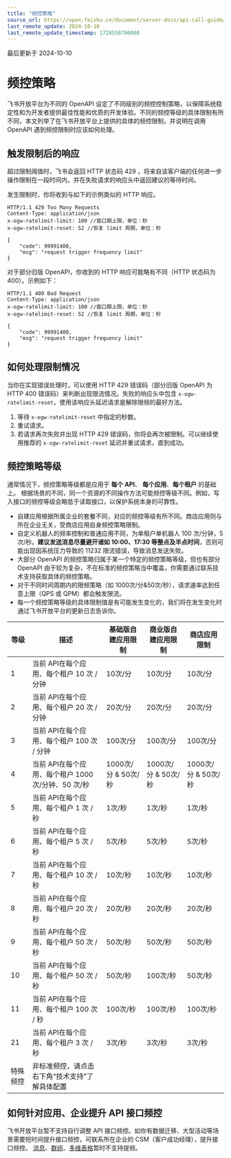 ```yaml
---
title: "频控策略"
source_url: https://open.feishu.cn/document/server-docs/api-call-guide/frequency-control
last_remote_update: 2024-10-10
last_remote_update_timestamp: 1728558796000
---
```

最后更新于 2024-10-10

# 频控策略

飞书开放平台为不同的 OpenAPI 设定了不同级别的频控控制策略，以保障系统稳定性和为开发者提供最佳性能和优质的开发体验。不同的频控等级的具体限制有所不同，本文列举了在飞书开放平台上提供的具体的频控限制，并说明在调用 OpenAPI 遇到频控限制时应该如何处理。

## 触发限制后的响应

超过限制阈值时，飞书会返回 HTTP 状态码 429 ，将来自该客户端的任何进一步操作限制在一段时间内，并在失败请求的响应头中返回建议的等待时间。

发生限制时，你将收到与如下的示例类似的 HTTP 响应。

```http
HTTP/1.1 429 Too Many Requests
Content-Type: application/json
x-ogw-ratelimit-limit: 100 //窗口期上限，单位：秒
x-ogw-ratelimit-reset: 52 //恢复 limit 周期，单位：秒

{
    "code": 99991400,
    "msg": "request trigger frequency limit"
}
```

对于部分旧版 OpenAPI，你收到的 HTTP 响应可能略有不同（HTTP 状态码为 400）。示例如下：

```
HTTP/1.1 400 Bad Request
Content-Type: application/json
x-ogw-ratelimit-limit: 100 //窗口期上限，单位：秒
x-ogw-ratelimit-reset: 52 //恢复 limit 周期，单位：秒

{
    "code": 99991400,
    "msg": "request trigger frequency limit"
}
```

## 如何处理限制情况

当你在实现错误处理时，可以使用 HTTP 429 错误码（部分旧版 OpenAPI 为 HTTP 400 错误码）来判断出现限流情况。失败的响应头中包含 `x-ogw-ratelimit-reset`，使用该响应头延迟请求是解除限频的最好方法。

1. 等待 `x-ogw-ratelimit-reset` 中指定的秒数。
2. 重试请求。
3. 若请求再次失败并出现 HTTP 429 错误码，你将会再次被限制。可以继续使用推荐的 `x-ogw-ratelimit-reset` 延迟并重试请求，直到成功。

## 频控策略等级

通常情况下，频控策略等级都是应用于 **每个 API**、 **每个应用**、**每个租户** 的基础上。
根据场景的不同，同一个资源的不同操作方法可能频控等级不同。例如，写入接口的频控等级会略低于读取接口，以保护系统本身的可靠性。
- 自建应用根据所属企业的套餐不同，对应的频控等级有所不同。商店应用则与所在企业无关，受商店应用自身频控策略限制。
- 自定义机器人的频率控制和普通应用不同，为单租户单机器人 100 次/分钟，5 次/秒。**建议发送消息尽量避开诸如 10:00、17:30 等整点及半点时间**，否则可能出现因系统压力导致的 11232 限流错误，导致消息发送失败。
- 大部分 OpenAPI 的频控策略归属于某一个特定的频控策略等级，但也有部分 OpenAPI 由于较为复杂，不在标准的频控策略当中覆盖，你需要通过联系技术支持获取具体的频控策略。
- 对于不同时间周期内的限频策略（如 1000次/分&50次/秒），请求速率达到任意上限（QPS 或 QPM）都会触发限流。
- 每一个频控策略等级的具体限制值是有可能发生变化的，我们将在发生变化时通过飞书开放平台的更新日志告诉你。

等级 | 描述 | 基础版自建应用限制 | 商业版自建应用限制 | 商店应用限制
--- | --- | --- | --- | ---
1 | 当前 API在每个应用、每个租户 10 次 / 分钟 | 10次/分 | 10次/分 | 10次/分
2 | 当前 API在每个应用、每个租户 20 次 / 分钟 | 20次/分 | 20次/分 | 20次/分
3 | 当前 API在每个应用、每个租户 100 次 / 分钟 | 100次/分 | 100次/分 | 100次/分
4 | 当前 API在每个应用、每个租户 1000 次/分钟、50 次/秒 | 1000次/分 & 50次/秒 | 1000次/分 & 50次/秒 | 1000次/分 & 50次/秒
5 | 当前 API在每个应用、每个租户 1 次 / 秒 | 1次/秒 | 1次/秒 | 1次/秒
6 | 当前 API在每个应用、每个租户 5 次 / 秒 | 5次/秒 | 5次/秒 | 5次/秒
7 | 当前 API在每个应用、每个租户 10 次 / 秒 | 10次/秒 | 10次/秒 | 10次/秒
8 | 当前 API在每个应用、每个租户 20 次 / 秒 | 20次/秒 | 20次/秒 | 20次/秒
9 | 当前 API在每个应用、每个租户 50 次 / 秒 | 50次/秒 | 50次/秒 | 50次/秒
10 | 当前 API在每个应用、每个租户 50 次 / 秒 | 50次/秒 | 100次/秒 | 50次/秒
11 | 当前 API在每个应用、每个租户 100 次 / 秒 | 100次/秒 | 100次/秒 | 100次/秒
21 | 当前 API在每个应用、每个租户 3 次 / 秒 | 3次/秒 | 3次/秒 | 3次/秒
特殊频控 | 非标准频控，请点击右下角“技术支持”了解具体配置 |  |  | 

## 如何针对应用、企业提升 API 接口频控

飞书开放平台暂不支持自行调整 API 接口频控。如你有数据迁移、大型活动等场景需要短时间提升接口频控，可联系所在企业的 CSM（客户成功经理），提升接口频控。
[消息](https://open.feishu.cn/document/uAjLw4CM/ukTMukTMukTM/reference/im-v1/introduction)、[群组](https://open.feishu.cn/document/uAjLw4CM/ukTMukTMukTM/group/overview)、[多维表格](https://open.feishu.cn/document/ukTMukTMukTM/uUDN04SN0QjL1QDN/bitable-overview)暂时不支持提频。
